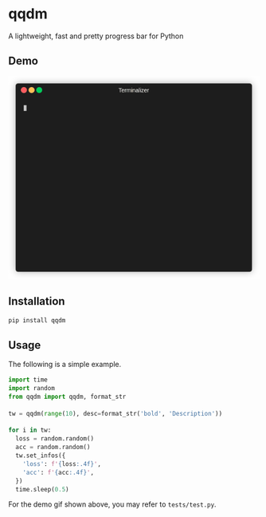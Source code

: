 # qqdm

A lightweight, fast and pretty progress bar for Python

## Demo
<img src="https://github.com/KimythAnly/qqdm/blob/main/demo.gif" width="768"/>

## Installation
```
pip install qqdm
```

## Usage
The following is a simple example.
```python
import time
import random
from qqdm import qqdm, format_str

tw = qqdm(range(10), desc=format_str('bold', 'Description'))

for i in tw:
  loss = random.random()
  acc = random.random()
  tw.set_infos({
    'loss': f'{loss:.4f}',
    'acc': f'{acc:.4f}',
  })
  time.sleep(0.5)
```

For the demo gif shown above, you may refer to `tests/test.py`.
